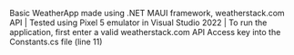 Basic WeatherApp made using .NET MAUI framework, weatherstack.com API | 
Tested using Pixel 5 emulator in Visual Studio 2022 | 
To run the application, first enter a valid weatherstack.com API Access key into the Constants.cs file (line 11)
